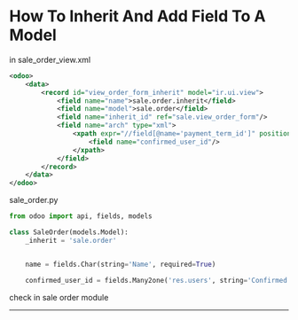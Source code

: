 # How To Inherit And Add Field To A Model

in sale_order_view.xml
```xml
<odoo>
    <data>
        <record id="view_order_form_inherit" model="ir.ui.view">
            <field name="name">sale.order.inherit</field>
            <field name="model">sale.order</field>
            <field name="inherit_id" ref="sale.view_order_form"/>
            <field name="arch" type="xml">
                <xpath expr="//field[@name='payment_term_id']" position="before">
                    <field name="confirmed_user_id"/>
                </xpath>
            </field>
        </record>
    </data>
</odoo>

```
sale_order.py
```python
from odoo import api, fields, models

class SaleOrder(models.Model):
    _inherit = 'sale.order'


    name = fields.Char(string='Name', required=True)

    confirmed_user_id = fields.Many2one('res.users', string='Confirmed User')

```


check in sale order module

----------

